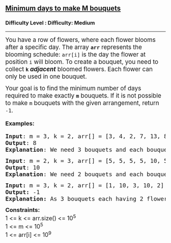 <h2><a href="https://www.geeksforgeeks.org/problems/minimum-days-to-make-m-bouquets/1">Minimum days to make M bouquets</a></h2><h3>Difficulty Level : Difficulty: Medium</h3><hr><div class="problems_problem_content__Xm_eO" bis_skin_checked="1"><p><span style="font-size: 14pt;">You have a row of flowers, where each flower blooms after a specific day. The array <code><strong>arr</strong></code> represents the blooming schedule: <code>arr[i]</code> is the day the flower at position <code>i</code> will bloom. To create a bouquet, you need to collect <strong><code>k</code> <em>adjacent</em></strong> bloomed flowers. Each flower can only be used in one bouquet.</span></p>
<p><span style="font-size: 14pt;">Your goal is to find the minimum number of days required to make exactly <strong><code>m</code></strong> bouquets. If it is not possible to make <code>m</code> bouquets with the given arrangement, return <code>-1</code>.</span></p>
<h4><span style="font-size: 18px;"><strong>Examples</strong>:</span></h4>
<pre><span style="font-size: 18px;"><strong>Input</strong>: m = 3, k = 2, arr[] = [3, 4, 2, 7, 13, 8, 5]
<strong>Output</strong>: 8
<strong>Explanation</strong>: </span><span style="font-size: 18px;">We need 3 bouquets and each bouquet should have 2 flowers. After day 8: [x, x, x, x, _, x, x], we can make first bouquet from the first 2 flowers, second bouquet from the next 2 flowers and the third bouquet from the last 2 flowers.</span></pre>
<pre><span style="font-size: 18px;"><strong>Input</strong>: </span><span style="font-size: 18px;">m = 2, k = 3, arr[] = [5, 5, 5, 5, 10, 5, 5]</span>
<span style="font-size: 18px;"><strong>Output</strong>: 10</span>
<span style="font-size: 18px;"><strong>Explanation</strong>: </span><span style="font-size: 18px;">We need 2 bouquets and each bouquet should have 3 flowers, After day 5: [x, x, x, x, _, x, x], we can make one bouquet of the first three flowers that bloomed, but cannot make another bouquet. After day 10: [x, x, x, x, x, x, x], Now we can make two bouquets, taking 3 adjacent flowers in one bouquet.</span></pre>
<pre><span style="font-size: 18px;"><strong>Input: </strong>m = 3, k = 2, arr[] = [1, 10, 3, 10, 2]<br><strong>Output: </strong></span><span style="font-size: 18px;">-1</span><br><span style="font-size: 18px;"><strong>Explanation:</strong> As 3 bouquets each having 2 flowers are needed, that means we need 6 flowers. But there are only 5 flowers so it is impossible to get the needed bouquets therefore -1 will be returned.</span></pre>
<p><span style="font-size: 18px;"><strong>Constraints:<br></strong>1 &lt;= k &lt;= arr.size() &lt;= 10<sup>5</sup><strong><br></strong></span><span style="font-size: 18px;">1 &lt;= m &lt;= 10<sup>5</sup><br>1 &lt;= arr[i] &lt;= 10<sup>9</sup></span></p></div>